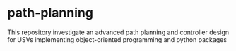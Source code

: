 # path-planning
This repository investigate an advanced path planning and controller design for USVs implementing object-oriented programming and python packages
